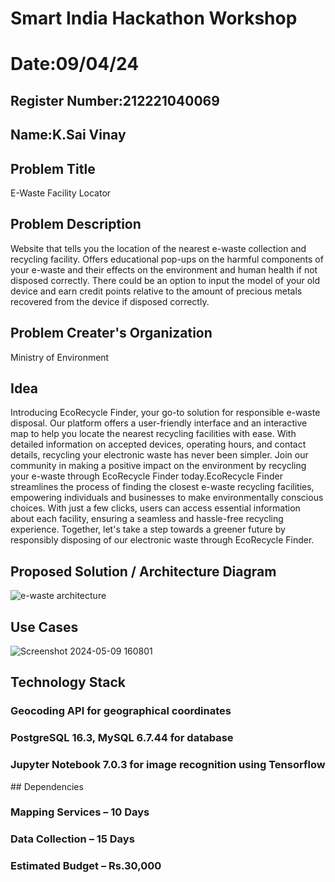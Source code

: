 # Smart India Hackathon Workshop
# Date:09/04/24
## Register Number:212221040069
## Name:K.Sai Vinay
## Problem Title
E-Waste Facility Locator
## Problem Description
Website that tells you the location of the nearest e-waste collection and recycling facility. Offers educational pop-ups on the harmful components of your e-waste and their effects on the environment and human health if not disposed correctly. There could be an option to input the model of your old device and earn credit points relative to the amount of precious metals recovered from the device if disposed correctly.
## Problem Creater's Organization
Ministry of Environment

## Idea
Introducing EcoRecycle Finder, your go-to solution for responsible e-waste disposal. Our platform offers a user-friendly interface and an interactive map to help you locate the nearest recycling facilities with ease. With detailed information on accepted devices, operating hours, and contact details, recycling your electronic waste has never been simpler. Join our community in making a positive impact on the environment by recycling your e-waste through EcoRecycle Finder today.EcoRecycle Finder streamlines the process of finding the closest e-waste recycling facilities, empowering individuals and businesses to make environmentally conscious choices. With just a few clicks, users can access essential information about each facility, ensuring a seamless and hassle-free recycling experience. Together, let's take a step towards a greener future by responsibly disposing of our electronic waste through EcoRecycle Finder.


## Proposed Solution / Architecture Diagram
 ![e-waste architecture](https://github.com/21002986/SIHPS/assets/112633513/1879f28f-8ff2-4235-91f3-d28f506cd447)


## Use Cases
![Screenshot 2024-05-09 160801](https://github.com/21002986/SIHPS/assets/112633513/121b32d6-c98d-483a-a942-36dc9b23112b)


## Technology Stack
<h3>Geocoding API for geographical coordinates</h3>
<h3>PostgreSQL 16.3, MySQL 6.7.44 for database</h3>
<h3>Jupyter Notebook 7.0.3 for image recognition using Tensorflow</h3>
## Dependencies
<h3>Mapping Services – 10 Days</h3>
<h3>Data Collection – 15 Days</h3>
<h3>Estimated Budget – Rs.30,000</h3>
